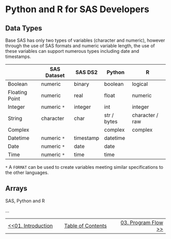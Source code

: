 # Python and R for SAS Developers

## Data Types

Base SAS has only two types of variables (character and numeric), however through the use of
SAS formats and numeric variable length, the use of these variables can support numerous
types including date and timestamps.

|                | SAS Dataset | SAS DS2     | Python        | R               |
| -------------- | ----------- | ----------- | ------------- | --------------- |
| Boolean        | numeric     | binary      | boolean       | logical         |
| Floating Point | numeric     | real        | float         | numeric         |
| Integer        | numeric `*` | integer     | int           | integer         |
| String         | character   | char        | str / bytes   | character / raw |
| Complex        |             |             | complex       | complex         |
| Datetime       | numeric `*` | timestamp   | datetime      |                 |
| Date           | numeric `*` | date        | date          |                 |
| Time           | numeric `*` | time        | time          |                 |

`*` A `FORMAT` can be used to create variables meeting similar specifications to the other languages.

## Arrays
SAS, Python and R

...


<table width="100%">
  <tr>
    <td width="33%" align="left"><a href="01_Introduction.md">&lt;&lt;01. Introduction</a></td>
    <td width="34%" align="center"><a href="00_TOC.md">Table of Contents</a></td>
    <td width="33%" align="right"><a href="03_ProgramFlow.md">03. Program Flow &gt;&gt;</a></td>
  </tr>
</table>